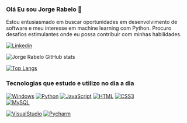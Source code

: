### Olá Eu sou Jorge Rabelo 👋

Estou entusiasmado em buscar oportunidades em desenvolvimento de software e meu interesse em machine learning com Python. Procuro desafios estimulantes onde eu possa contribuir com minhas habilidades.


[![Linkedin](https://img.shields.io/badge/LinkedIn-0077B5?style=for-the-badge&logo=linkedin&logoColor=white)](https://www.linkedin.com/in/jorge-luis-gomes-rabelo-767bb518b/)

![Jorge Rabelo GitHub stats](https://github-readme-stats.vercel.app/api?username=JorgeLuis97&show_icons=true&theme=radical)

[![Top Langs](https://github-readme-stats.vercel.app/api/top-langs/?username=JorgeLuis97)](https://github.com/JorgeLuis97/github-readme-stats)

### Tecnologias que estudo e utilizo no dia a dia
[![Windows](https://img.shields.io/badge/Windows-0078D6?style=for-the-badge&logo=windows&logoColor=white)]() [![Python](https://img.shields.io/badge/Python-14354C?style=for-the-badge&logo=python&logoColor=white)]() [![JavaScript](https://img.shields.io/badge/JavaScript-F7DF1E?style=for-the-badge&logo=javascript&logoColor=black)]() [![HTML](https://img.shields.io/badge/HTML5-E34F26?style=for-the-badge&logo=html5&logoColor=white)]() [![CSS3](https://img.shields.io/badge/CSS3-1572B6?style=for-the-badge&logo=css3&logoColor=white)]()<br/> [![MySQL](https://img.shields.io/badge/MySQL-00000F?style=for-the-badge&logo=mysql&logoColor=white)]()

[![VisualStudio](https://img.shields.io/badge/Visual_Studio_Code-0078D4?style=for-the-badge&logo=visual%20studio%20code&logoColor=white)]() [![Pycharm](https://img.shields.io/badge/PyCharm-000000.svg?&style=for-the-badge&logo=PyCharm&logoColor=white)]()
